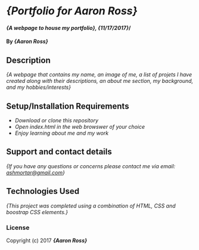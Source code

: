 # _{Portfolio for Aaron Ross}_

#### _{A webpage to house my portfolio}, {11/17/2017}_/

#### By _**{Aaron Ross}**_

## Description

_{A webpage that contains my name, an image of me, a list of projets I have created along with their descriptions, an about me section, my background, and my hobbies/interests}_

## Setup/Installation Requirements

* _Download or clone this repository_
* _Open index.html in the web browswer of your choice_
* _Enjoy learning about me and my work_

## Support and contact details

_{If you have any questions or concerns please contact me via email: ashmortar@gmail.com}_

## Technologies Used

_{This project was completed using a combination of HTML, CSS and boostrap CSS elements.}_

### License

Copyright (c) 2017 **_{Aaron Ross}_**
